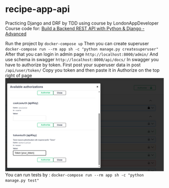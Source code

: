 # recipe-app-api
Practicing Django and DRF by TDD
using course by LondonAppDeveloper
Course code for: [Build a Backend REST API with Python &amp; Django - Advanced](https://londonapp.dev/c2)

Run the project by
`docker-compose up`
Then you can create superuser
`docker-compose run --rm app sh -c "python manage.py createsuperuser"`
After that you can login in admin page
`http://localhost:8000/admin/`
And use schema in swagger
`http://localhost:8000/api/docs/`
In swagger you have to authorize by token. First post your superuser data in post
`/api/user/token/`
Copy you token and then paste it in Authorize on the top right of page
![alt text](image.png)
You can run tests by :
`docker-compose run --rm app sh -c "python manage.py test"`
